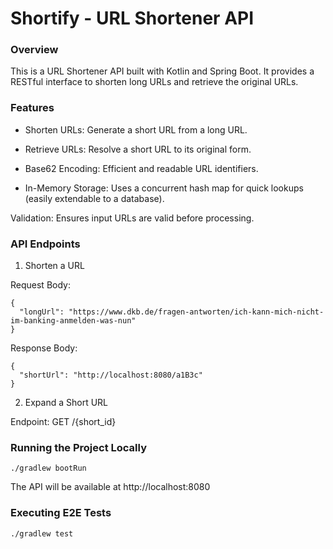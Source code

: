 # Shortify - URL Shortener API

### Overview
This is a URL Shortener API built with Kotlin and Spring Boot. 
It provides a RESTful interface to shorten long URLs and retrieve the original URLs.

### Features
* Shorten URLs: Generate a short URL from a long URL.

* Retrieve URLs: Resolve a short URL to its original form.

* Base62 Encoding: Efficient and readable URL identifiers.

* In-Memory Storage: Uses a concurrent hash map for quick lookups (easily extendable to a database).

Validation: Ensures input URLs are valid before processing.

### API Endpoints
1. Shorten a URL

Request Body: 
```
{
  "longUrl": "https://www.dkb.de/fragen-antworten/ich-kann-mich-nicht-im-banking-anmelden-was-nun"
}
```

Response Body:
```
{
  "shortUrl": "http://localhost:8080/a1B3c"
}
```

2. Expand a Short URL

Endpoint: GET /{short_id}

### Running the Project Locally

```
./gradlew bootRun
```
The API will be available at http://localhost:8080

### Executing E2E Tests

```
./gradlew test
```
